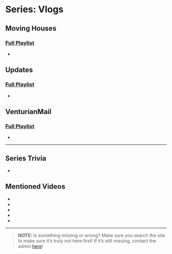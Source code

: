 # Series: Vlogs
 
 
## **Moving Houses**  
### [Full Playlist](https://www.youtube.com/playlist?list=PLwljWXtmIKiR-P2zo92MltQhVHCPAT_o4)
- 
 
## **Updates**  
### [Full Playlist](https://www.youtube.com/playlist?list=PLwljWXtmIKiQgAD-fPU6vN2E8RvDconaM)
- 
 
## **VenturianMail**  
### [Full Playlist](https://www.youtube.com/playlist?list=PLwljWXtmIKiQ8tPAQQomixGLE01lrjcQ8)
- 
 
----
 
## Series Trivia
- 
 
## Mentioned Videos
- []()
- []()
- []()
- []()
- []()
 
----
 
> **NOTE:** Is something missing or wrong? Make sure you search the site to make sure it’s truly not here first! If it’s still missing, contact the admin [here](../chapter_2.html)!